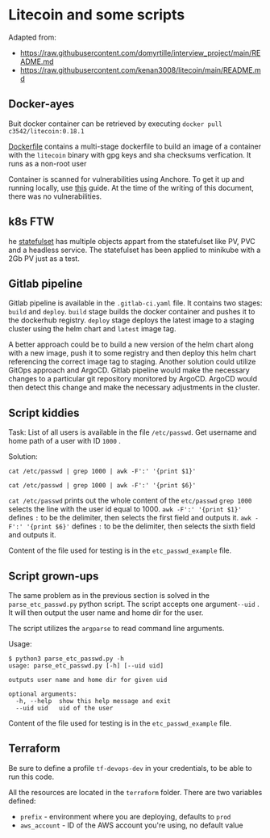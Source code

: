 # Litecoin and some scripts
Adapted from:
 - https://raw.githubusercontent.com/domyrtille/interview_project/main/README.md
 - https://raw.githubusercontent.com/kenan3008/litecoin/main/README.md

## Docker-ayes

Buit docker container can be retrieved by executing `docker pull c3542/litecoin:0.18.1`

[Dockerfile](https://github.com/csrrmrvll/some-exercises/blob/main/Dockerfile) contains a multi-stage dockerfile to build an image of a container with the `litecoin` binary with gpg keys and sha checksums verfication. It runs as a non-root user

Container is scanned for vulnerabilities using Anchore. To get it up and running locally, use [this](https://engine.anchore.io/docs/quickstart/) guide. At the time of the writing of this document, there was no vulnerabilities.

## k8s FTW
he [statefulset](https://github.com/csrrmrvll/some-exercises/blob/main/kube/litecoin-statefulset.yaml) has multiple objects appart from the statefulset like PV, PVC and a headless service. The statefulset has been applied to minikube with a 2Gb PV just as a test.

## Gitlab pipeline

Gitlab pipeline is available in the `.gitlab-ci.yaml` file. It contains two stages: `build` and `deploy`.
`build` stage builds the docker container and pushes it to the dockerhub registry.
`deploy` stage deploys the latest image to a staging cluster using the helm chart and `latest` image tag.

A better approach could be to build a new version of the helm chart along with a new image, push it to some registry and then deploy this helm chart referencing the correct image tag to staging.
Another solution could utilize GitOps approach and ArgoCD. Gitlab pipeline would make the necessary changes to a particular git repository monitored by ArgoCD. ArgoCD would then detect this change and make the necessary adjustments in the cluster.

## Script kiddies

Task: List of all users is available in the file `/etc/passwd`. Get username and home path of a user with ID `1000` .

Solution:

```
cat /etc/passwd | grep 1000 | awk -F':' '{print $1}'

cat /etc/passwd | grep 1000 | awk -F':' '{print $6}'
```

`cat /etc/passwd` prints out the whole content of the `etc/passwd`
`grep 1000` selects the line with the user id equal to 1000.
`awk -F':' '{print $1}'` defines `:` to be the delimiter, then selects the first field and outputs it.
`awk -F':' '{print $6}'` defines `:` to be the delimiter, then selects the sixth field and outputs it.

Content of the file used for testing is in the `etc_passwd_example` file.

## Script grown-ups

The same problem as in the previous section is solved in the `parse_etc_passwd.py` python script. The script accepts one argument`--uid` . It will then output the user name and home dir for the user.

The script utilizes the `argparse` to read command line arguments.

Usage:

```
$ python3 parse_etc_passwd.py -h
usage: parse_etc_passwd.py [-h] [--uid uid]

outputs user name and home dir for given uid

optional arguments:
  -h, --help  show this help message and exit
  --uid uid   uid of the user
```


Content of the file used for testing is in the `etc_passwd_example` file.

## Terraform

Be sure to define a profile `tf-devops-dev` in your credentials, to be able to run this code.

All the resources are located in the `terraform` folder.
There are two variables defined:
* `prefix` - environment where you are deploying, defaults to `prod`
* `aws_account` - ID of the AWS account you're using, no default value
